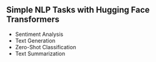 ## Simple NLP Tasks with Hugging Face Transformers

- Sentiment Analysis
- Text Generation
- Zero-Shot Classification
- Text Summarization
